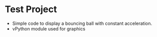 # Test Project
- Simple code to display a bouncing ball with constant acceleration.
- vPython module used for graphics
